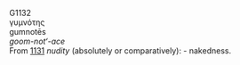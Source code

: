 G1132  
γυμνότης  
gumnotēs  
*goom-not‘-ace*  
From [1131](g1131) *nudity* (absolutely or comparatively): -
nakedness.  
